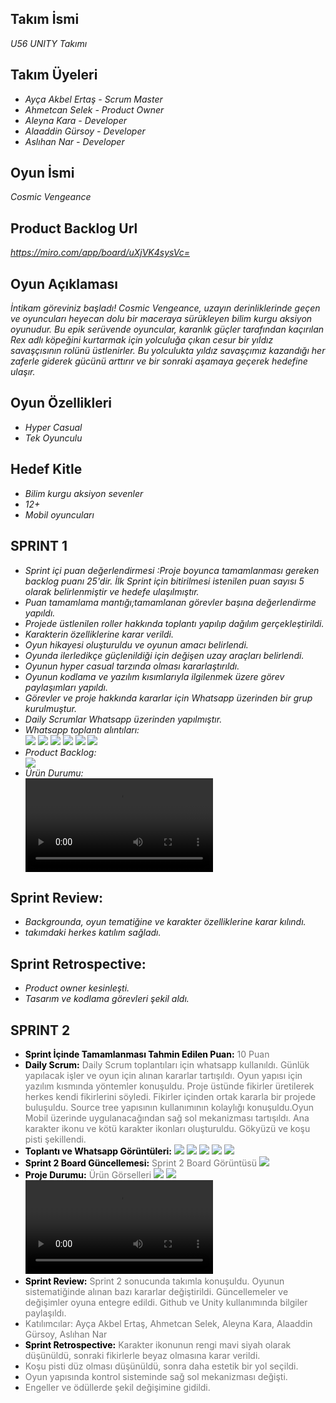 <h2>Takım İsmi</h2>
<p><i>U56 UNITY Takımı</i></p>

<h2>Takım Üyeleri</h2>
<ul>
  <li><i>Ayça Akbel Ertaş - Scrum Master</i></li>
  <li><i>Ahmetcan Selek - Product Owner</i></li>
  <li><i>Aleyna Kara - Developer</i></li>
  <li><i>Alaaddin Gürsoy - Developer</i></li>
  <li><i>Aslıhan Nar - Developer</i></li>
</ul>

<h2>Oyun İsmi</h2>
<p><i>Cosmic Vengeance</i></p>

<h2>Product Backlog Url</h2>
<p><i><a href="https://miro.com/app/board/uXjVK4sysVc=">https://miro.com/app/board/uXjVK4sysVc=</a></i></p>

<h2>Oyun Açıklaması</h2>
<p><i>İntikam göreviniz başladı! Cosmic Vengeance, uzayın derinliklerinde geçen ve oyuncuları heyecan dolu bir maceraya sürükleyen bilim kurgu aksiyon oyunudur. Bu epik serüvende oyuncular, karanlık güçler tarafından kaçırılan Rex adlı köpeğini kurtarmak için yolculuğa çıkan cesur bir yıldız savaşçısının rolünü üstlenirler. Bu yolculukta yıldız savaşçımız kazandığı her zaferle giderek gücünü arttırır ve bir sonraki aşamaya geçerek hedefine ulaşır.</i></p>

<h2>Oyun Özellikleri</h2>
<ul>
  <li><i>Hyper Casual</i></li>
  <li><i>Tek Oyunculu</i></li>
</ul>

<h2>Hedef Kitle</h2>
<ul>
  <li><i>Bilim kurgu aksiyon sevenler</i></li>
  <li><i>12+</i></li>
  <li><i>Mobil oyuncuları</i></li>
</ul>

<h2>SPRINT 1</h2>
<ul>
  <li><i>Sprint içi puan değerlendirmesi :Proje boyunca tamamlanması gereken backlog puanı 25'dir. İlk Sprint için bitirilmesi istenilen puan sayısı 5 olarak belirlenmiştir ve hedefe ulaşılmıştır. </i></li>
  <li><i>Puan tamamlama mantığı;tamamlanan görevler başına değerlendirme yapıldı.</i></li>
  <li><i>Projede üstlenilen roller hakkında toplantı yapılıp dağılım gerçekleştirildi.</i></li>
  <li><i>Karakterin özelliklerine karar verildi.</i></li>
  <li><i>Oyun hikayesi oluşturuldu ve oyunun amacı belirlendi.</i></li>
  <li><i>Oyunda ilerledikçe güçlenildiği için değişen uzay araçları belirlendi.</i></li>
  <li><i>Oyunun hyper casual tarzında olması kararlaştırıldı.</i></li>
  <li><i>Oyunun kodlama ve yazılım kısımlarıyla ilgilenmek üzere görev paylaşımları yapıldı.</i></li>
  <li><i>Görevler ve proje hakkında kararlar için Whatsapp üzerinden bir grup kurulmuştur.</i></li>
  <li><i>Daily Scrumlar Whatsapp üzerinden yapılmıştır.</i>
  <li><i>Whatsapp toplantı alıntıları: </i></li>
  <img src="https://github.com/CaramelMisto/OUA-GROUP-56/assets/138470955/798e08cd-59b7-400f-9ade-f5d5bfd5e4f8" width="auto">
  <img src="https://github.com/CaramelMisto/OUA-GROUP-56/assets/138470955/25321651-fdec-4e7f-ab3e-df42f15f3ad5" width="auto">
  <img src="https://github.com/CaramelMisto/OUA-GROUP-56/assets/138470955/bb0e31a5-7d4b-4687-bd03-e4f2860ac435" width="auto">
  <img src="https://github.com/CaramelMisto/OUA-GROUP-56/assets/138470955/1f438189-72f0-4f6e-a78c-667d71411081" width="auto">
  <img src="https://github.com/CaramelMisto/OUA-GROUP-56/assets/138470955/9157b5db-8025-417c-ab15-4ca3abfd5972" width="auto">
  <img src="https://github.com/CaramelMisto/OUA-GROUP-56/assets/138470955/02630460-8a83-49e4-a038-8936866d7e52" width="auto">
  <li><i>Product Backlog: </i></li>
  <img src="https://github.com/CaramelMisto/OUA-GROUP-56/assets/138470955/56fef4bc-01ce-4559-9a70-54780c8b3e6a" width="auto">

  <li><i>Ürün Durumu: </i></li>
  <video controls source src="https://github.com/CaramelMisto/OUA-GROUP-56/assets/138470955/65fb75b2-2c21-4338-b3e6-3b773899af59"</video>
  <img src="https://github.com/CaramelMisto/OUA-GROUP-56/assets/138470955/08f420c7-7b6f-4392-aa72-2d5261e79083" width="auto">
  </ul>
    
  <h2>Sprint Review:</h2>
<ul>
  <li><i>Backgrounda, oyun tematiğine ve karakter özelliklerine karar kılındı. </i></li>
  <li><i>takımdaki herkes katılım sağladı. </i></li>
</ul>

  <h2>Sprint Retrospective:</h2>
  <ul>
  <li><i>Product owner kesinleşti. </i></li>
  <li><i>Tasarım ve kodlama görevleri şekil aldı. </i></li>
  </ul>

<h2>SPRINT 2</h2>
<ul>
  <li>
    <strong style="color: #000000;">Sprint İçinde Tamamlanması Tahmin Edilen Puan:</strong>
    <span style="color: #777777;">10 Puan</span>
  </li>
  <li><strong style="color: #000000;">Daily Scrum:</strong>
    <span style="color: #777777;">Daily Scrum toplantıları için whatsapp kullanıldı. Günlük yapılacak işler ve oyun için alınan kararlar tartışıldı. Oyun yapısı için yazılım kısmında yöntemler konuşuldu. Proje üstünde fikirler üretilerek herkes kendi fikirlerini söyledi. Fikirler içinden ortak kararla bir projede buluşuldu. Source tree yapısının kullanımının kolaylığı konuşuldu.Oyun Mobil üzerinde uygulanacağından sağ sol mekanizması tartışıldı. Ana karakter ikonu ve kötü karakter ikonları oluşturuldu. Gökyüzü ve koşu pisti şekillendi.</span> </li>
  <li>  
  <strong style="color: #000000;">Toplantı ve Whatsapp Görüntüleri:</strong>
  <img src="https://github.com/user-attachments/assets/83d5993d-6d56-442b-b3d3-8a7d6a62cc66" width="auto">
  <img src="https://github.com/user-attachments/assets/dc64d559-ae66-4e2d-b0d0-73e31266f8d7" width="auto">
  <img src="https://github.com/user-attachments/assets/741ad090-8344-48ef-9a86-8de472909287" width="auto">
  <img src="https://github.com/user-attachments/assets/8f62642d-2dbb-48fa-b8ff-dcb0b8c5f54d" width="auto">
  <img src="https://github.com/user-attachments/assets/b31b3127-3368-4953-a3ba-c4bc25d4f6ed" width="auto">  
</li>
   <li>
    <strong style="color: #000000;">Sprint 2 Board Güncellemesi:</strong>
    <span style="color: #777777;">Sprint 2 Board Görüntüsü</span>
    <img src="https://github.com/user-attachments/assets/b22580f6-ee41-42f8-8325-69dfc8b61eaf" width="auto">  
  </li>
  <li>
    <strong style="color: #000000;">Proje Durumu:</strong>
    <span style="color: #777777;">Ürün Görselleri</span>
    <img src="https://github.com/user-attachments/assets/120729e6-f541-49ea-8a0c-9eb9ec7241c4"= width="auto">
    <img src="https://github.com/user-attachments/assets/e472001a-4eea-446f-9e36-ab32da63fd7d"width="auto">  
    <video controls source src="https://github.com/user-attachments/assets/93e3422e-d4a7-41c2-8c37-0b4d5618f72d"</video>
  </li>
     <li>
    <strong style="color: #000000;">Sprint Review:</strong>
    <span style="color: #777777;"> Sprint 2 sonucunda takımla konuşuldu. Oyunun sistematiğinde alınan bazı kararlar değiştirildi. Güncellemeler ve değişimler oyuna entegre edildi. Github ve Unity kullanımında bilgiler paylaşıldı.</span>
    <li><span style="color: #777777;">Katılımcılar: Ayça Akbel Ertaş, Ahmetcan Selek, Aleyna Kara, Alaaddin Gürsoy, Aslıhan Nar</span></li>   
  </li>
   </li>
     <li>
    <strong style="color: #000000;">Sprint Retrospective:</strong>
    <span style="color: #777777;"> Karakter ikonunun rengi mavi siyah olarak düşünüldü, sonraki fikirlerle beyaz olmasına karar verildi. </span>
    <li><span style="color: #777777;">Koşu pisti düz olması düşünüldü, sonra daha estetik bir yol seçildi.</span></li> 
    <li><span style="color: #777777;">Oyun yapısında kontrol sisteminde sağ sol mekanizması değişti.</span></li> 
    <li><span style="color: #777777;">Engeller ve ödüllerde şekil değişimine gidildi.</span></li> 
  </li>
</ul>


